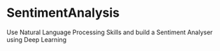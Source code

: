 # SentimentAnalysis

Use Natural Language Processing Skills and build a Sentiment Analyser using Deep Learning
